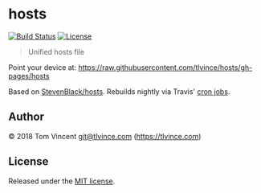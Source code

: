# hosts

[![Build Status][travis-image]][travis-url]
[![License][license-image]][license-url]

[travis-url]: https://travis-ci.org/tlvince/hosts
[travis-image]: https://img.shields.io/travis/tlvince/hosts.svg
[license-url]: https://opensource.org/licenses/MIT
[license-image]: https://img.shields.io/npm/l/hosts.svg

> Unified hosts file

Point your device at: https://raw.githubusercontent.com/tlvince/hosts/gh-pages/hosts

Based on [StevenBlack/hosts][]. Rebuilds nightly via Travis' [cron jobs][].

[StevenBlack/hosts]: https://github.com/StevenBlack/hosts
[cron jobs]: https://docs.travis-ci.com/user/cron-jobs/

## Author

© 2018 Tom Vincent <git@tlvince.com> (https://tlvince.com)

## License

Released under the [MIT license](http://tlvince.mit-license.org).
